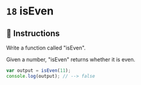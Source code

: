 # `18` isEven

## 📝 Instructions

Write a function called "isEven".

Given a number, "isEven" returns whether it is even.

```Javascript
var output = isEven(11);
console.log(output); // --> false
```